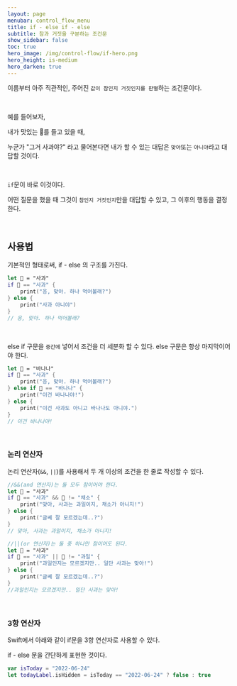 ```yaml
---
layout: page
menubar: control_flow_menu
title: if - else if - else
subtitle: 참과 거짓을 구분하는 조건문
show_sidebar: false
toc: true
hero_image: /img/control-flow/if-hero.png
hero_height: is-medium
hero_darken: true
---
```


이름부터 아주 직관적인, 주어진 `값이 참인지 거짓인지를 판별`하는 조건문이다.

<br/>

예를 들어보자,

내가 맛있는 🍎를 들고 있을 때, 

누군가 "그거 사과야?" 라고 물어본다면 내가 할 수 있는 대답은 `맞아`또는 `아니야`라고 대답할 것이다.

<br/>

`if`문이 바로 이것이다. 

어떤 질문을 했을 때 그것이 `참인지 거짓인지`만을 대답할 수 있고, 그 이후의 행동을 결정한다.

<br/>

## 사용법

기본적인 형태로써, if - else 의 구조를 가진다.

```swift
let 🍎 = "사과"
if 🍎 == "사과" {
    print("응, 맞아. 하나 먹어볼래?")
} else {
    print("사과 아니야")
}
// 응, 맞아. 하나 먹어볼래?
```

<br/>

else if 구문을 `중간에` 넣어서 조건을 더 세분화 할 수 있다.
else 구문은 항상 마지막이어야 한다.

```swift
let 🍌 = "바나나"
if 🍌 == "사과" {
    print("응, 맞아. 하나 먹어볼래?")
} else if 🍌 == "바나나" {
    print("이건 바나나야!")
} else {
    print("이건 사과도 아니고 바나나도 아니야.")
}
// 이건 바나나야!
```

<br/>

### 논리 연산자

논리 연산자(`&&`, `||`)를 사용해서 두 개 이상의 조건을 한 줄로 작성할 수 있다.

```swift
//&&(and 연산자)는 둘 모두 참이어야 한다.
let 🍎 = "사과"
if 🍎 == "사과" && 🍎 != "채소" {
    print("맞아, 사과는 과일이지, 채소가 아니지!")
} else {
    print("글쎄 잘 모르겠는데..?")
}
// 맞아, 사과는 과일이지, 채소가 아니지!

//||(or 연산자)는 둘 중 하나만 참이어도 된다.
let 🍎 = "사과"
if 🍎 == "사과" || 🍎 != "과일" {
    print("과일인지는 모르겠지만.. 일단 사과는 맞아!")
} else {
    print("글쎄 잘 모르겠는데..?")
}
//과일인지는 모르겠지만.. 일단 사과는 맞아!
```

<br/>

### 3항 연산자

Swift에서 아래와 같이 if문을 3항 연산자로 사용할 수 있다.

if - else 문을 간단하게 표현한 것이다.

```swift
var isToday = "2022-06-24"
let todayLabel.isHidden = isToday == "2022-06-24" ? false : true
```